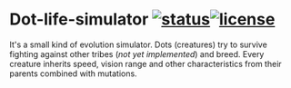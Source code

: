 # Dot-life-simulator [![status](https://img.shields.io/travis/mibac138/Dot-life-simulator.svg?style=flat-square)](https://travis-ci.org/mibac138/Dot-life-simulator)[![license](https://img.shields.io/badge/License-GNU%20GPL%20v2-brightgreen.svg?style=flat-square)](https://github.com/mibac138/Dot-life-simulator/blob/master/LICENSE)
It's a small kind of evolution simulator. Dots (creatures) try to survive fighting against other tribes (*not yet implemented*) and breed. Every creature inherits speed, vision range and other characteristics from their parents combined with mutations. 
